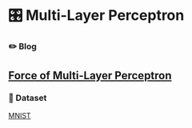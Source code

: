 # :control_knobs: Multi-Layer Perceptron

### :pencil2: Blog 

[Force of Multi-Layer Perceptron](https://dudeperf3ct.github.io/mlp/mnist/2018/10/08/Force-of-Multi-Layer-Perceptron/)
---

### :cookie: Dataset 

[MNIST](http://yann.lecun.com/exdb/mnist/)


